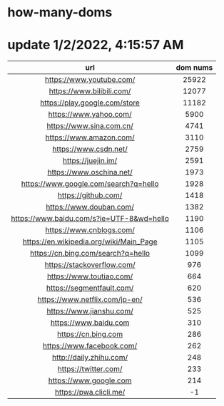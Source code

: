# how-many-doms

# update 1/2/2022, 4:15:57 AM

url | dom nums
:-: | :-:
https://www.youtube.com/ | 25922
https://www.bilibili.com/ | 12077
https://play.google.com/store | 11182
https://www.yahoo.com/ | 5900
https://www.sina.com.cn/ | 4741
https://www.amazon.com/ | 3110
https://www.csdn.net/ | 2759
https://juejin.im/ | 2591
https://www.oschina.net/ | 1973
https://www.google.com/search?q=hello | 1928
https://github.com/ | 1418
https://www.douban.com/ | 1382
https://www.baidu.com/s?ie=UTF-8&wd=hello | 1190
https://www.cnblogs.com/ | 1106
https://en.wikipedia.org/wiki/Main_Page | 1105
https://cn.bing.com/search?q=hello | 1099
https://stackoverflow.com/ | 976
https://www.toutiao.com/ | 664
https://segmentfault.com/ | 620
https://www.netflix.com/jp-en/ | 536
https://www.jianshu.com/ | 525
https://www.baidu.com | 310
https://cn.bing.com | 286
https://www.facebook.com/ | 262
http://daily.zhihu.com/ | 248
https://twitter.com/ | 233
https://www.google.com | 214
https://pwa.clicli.me/ | -1
